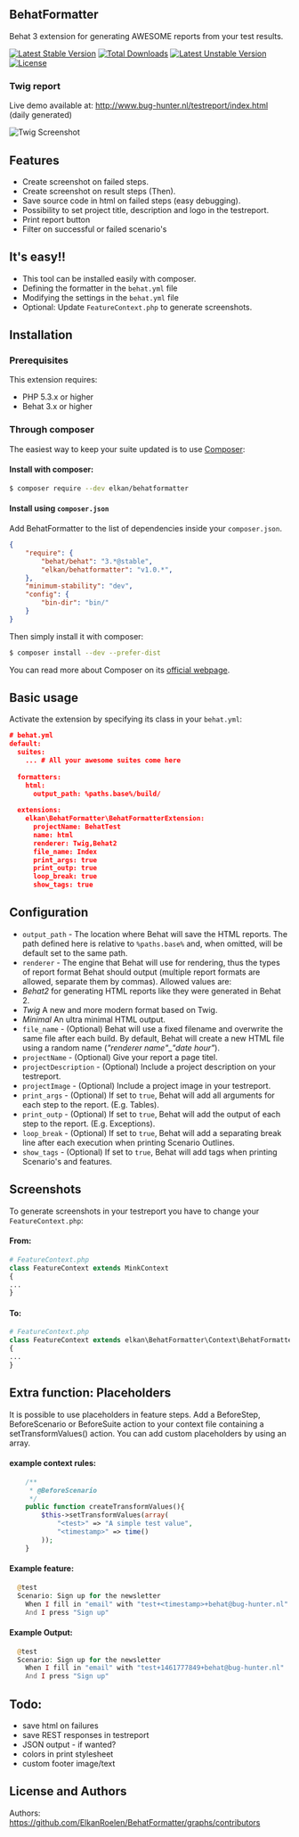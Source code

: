 ## BehatFormatter

Behat 3 extension for generating AWESOME reports from your test results.

[![Latest Stable Version](https://poser.pugx.org/khalidumarr/behatformatter/v/stable)](https://packagist.org/khalidumarr/elkan/behatformatter) [![Total Downloads](https://poser.pugx.org/khalidumarr/behatformatter/downloads)](https://packagist.org/packages/khalidumarr/behatformatter) [![Latest Unstable Version](https://poser.pugx.org/khalidumarr/behatformatter/v/unstable)](https://packagist.org/packages/khalidumarr/behatformatter) [![License](https://poser.pugx.org/khalidumarr/behatformatter/license)](https://packagist.org/packages/khalidumarr/behatformatter)

### Twig report

Live demo available at: http://www.bug-hunter.nl/testreport/index.html (daily generated)

![Twig Screenshot](http://i.imgur.com/SlJuhq3.png)

## Features
* Create screenshot on failed steps.
* Create screenshot on result steps (Then).
* Save source code in html on failed steps (easy debugging).
* Possibility to set project title, description and logo in the testreport.
* Print report button
* Filter on successful or failed scenario's

## It's easy!!

* This tool can be installed easily with composer.
* Defining the formatter in the `behat.yml` file
* Modifying the settings in the `behat.yml` file
* Optional: Update `FeatureContext.php` to generate screenshots.

## Installation

### Prerequisites

This extension requires:

* PHP 5.3.x or higher
* Behat 3.x or higher

### Through composer

The easiest way to keep your suite updated is to use [Composer](http://getcomposer.org>):

#### Install with composer:

```bash
$ composer require --dev elkan/behatformatter
```

#### Install using `composer.json`

Add BehatFormatter to the list of dependencies inside your `composer.json`.

```json
{
    "require": {
        "behat/behat": "3.*@stable",
        "elkan/behatformatter": "v1.0.*",
    },
    "minimum-stability": "dev",
    "config": {
        "bin-dir": "bin/"
    }
}
```

Then simply install it with composer:

```bash
$ composer install --dev --prefer-dist
```

You can read more about Composer on its [official webpage](http://getcomposer.org).

## Basic usage

Activate the extension by specifying its class in your `behat.yml`:

```json
# behat.yml
default:
  suites:
    ... # All your awesome suites come here
  
  formatters: 
    html:
      output_path: %paths.base%/build/
      
  extensions:
    elkan\BehatFormatter\BehatFormatterExtension:
      projectName: BehatTest
      name: html
      renderer: Twig,Behat2
      file_name: Index
      print_args: true
      print_outp: true
      loop_break: true
      show_tags: true
```

## Configuration

* `output_path` - The location where Behat will save the HTML reports. The path defined here is relative to `%paths.base%` and, when omitted, will be default set to the same path.
* `renderer` - The engine that Behat will use for rendering, thus the types of report format Behat should output (multiple report formats are allowed, separate them by commas). Allowed values are:
 * *Behat2* for generating HTML reports like they were generated in Behat 2.
 * *Twig* A new and more modern format based on Twig.
 * *Minimal* An ultra minimal HTML output.
* `file_name` - (Optional) Behat will use a fixed filename and overwrite the same file after each build. By default, Behat will create a new HTML file using a random name (*"renderer name"*_*"date hour"*).
* `projectName` - (Optional) Give your report a page titel.
* `projectDescription` - (Optional) Include a project description on your testreport.
* `projectImage` - (Optional) Include a project image in your testreport.
* `print_args` - (Optional) If set to `true`, Behat will add all arguments for each step to the report. (E.g. Tables).
* `print_outp` - (Optional) If set to `true`, Behat will add the output of each step to the report. (E.g. Exceptions).
* `loop_break` - (Optional) If set to `true`, Behat will add a separating break line after each execution when printing Scenario Outlines.
* `show_tags` - (Optional) If set to `true`, Behat will add tags when printing Scenario's and features.

## Screenshots

To generate screenshots in your testreport you have to change your `FeatureContext.php`:
#### From:
```php
# FeatureContext.php
class FeatureContext extends MinkContext
{
...
}
```

#### To:
```php
# FeatureContext.php
class FeatureContext extends elkan\BehatFormatter\Context\BehatFormatterContext
{
...
}
```

## Extra function: Placeholders
It is possible to use placeholders in feature steps.
Add a BeforeStep, BeforeScenario or BeforeSuite action to your context file
containing a setTransformValues() action.
You can add custom placeholders by using an array.
#### example context rules:
```php
    /**
     * @BeforeScenario
     */
    public function createTransformValues(){
        $this->setTransformValues(array(
            "<test>" => "A simple test value",
            "<timestamp>" => time()
        ));
    }
```

#### Example feature:
```php
  @test
  Scenario: Sign up for the newsletter
    When I fill in "email" with "test+<timestamp>+behat@bug-hunter.nl"
    And I press "Sign up"
```

#### Example Output:
```php
  @test
  Scenario: Sign up for the newsletter
    When I fill in "email" with "test+1461777849+behat@bug-hunter.nl"
    And I press "Sign up"
```




## Todo:
- save html on failures
- save REST responses in testreport
- JSON output - if wanted?
- colors in print stylesheet
- custom footer image/text

## License and Authors

Authors: https://github.com/ElkanRoelen/BehatFormatter/graphs/contributors

